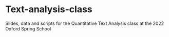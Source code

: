 # Text-analysis-class

Slides, data and scripts for the Quantitative Text Analysis class at the 2022 Oxford Spring School
